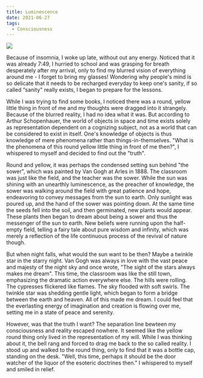 ```yaml
---
title: Luminescence
date: 2021-06-27
tags:
  - Consciousness
---
```


![](https://pic.imgdb.cn/item/63770bf816f2c2beb1072f60.png)

Because of insomnia, I woke up late, without out any energy. Noticed that it was already 7:49, I hurried to school and was grasping for breath desperately after my arrival, only to find my blurred vision of everything around me - I forget to bring my glasses! Wondering why people's mind is so delicate that it needs to be recharged everyday to keep one's sanity, if so called “sanity" really exists,  I began to prepare for the lessons. 

<!--more-->

While I was trying to find some books, I noticed there was a round, yellow little thing in front of me and my thoughts were dragged into it strangely. Because of the blurred reality, I had no idea what it was. But according to Arthur Schopenhauer, the world of objects in space and time exists solely as representation dependent on a cognizing subject, not as a world that can be considered to exist in itself. One's knowledge of objects is thus knowledge of mere phenomena rather than things-in-themselves. "What is the phenomena of this round yellow little thing in front of me then?", I whispered to myself and decided to find out the "truth".

Round and yellow, it was perhaps the condensed setting sun behind "the sower", which was painted by Van Gogh at Arles in 1888. The classroom was just like the field, and the teacher was the sower. While the sun was shining with an unearthly luminescence, as the preacher of knowledge, the sower was walking around the field with great patience and hope, endeavoring to convey messages from the sun to earth. Only sunlight was poured up, and the hand of the sower was pointing down. At the same time the seeds fell into the soil, and then germinated, new plants would appear. These plants then began to dream about being a sower and thus the messenger of the sun to earth. New beliefs were running upon the half-empty field, telling a fairy tale about pure wisdom and infinity, which was merely a reflection of the life continuous process of the revival of nature though.

But when night falls, what would the sun want to be then? Maybe a twinkle star in the starry night. Van Gogh was always in love with the vast peace and majesty of the night sky and once wrote, "The sight of the stars always makes me dream". This time, the classroom was like the still town, emphasizing the dramatic action everywhere else. The hills were rolling. The cypresses flickered like flames. The sky flooded with soft swirls. The twinkle star was shedding gentle light, which began to form a bridge between the earth and heaven. All of this made me dream. I could feel that the everlasting energy of imagination and creation is flowing over me, setting me in a state of peace and serenity.

However, was that the truth I want? The separation line bewteen my consciousness and reality escaped nowhere. It seemed like the yellow round thing only lived in the representation of my will. While I was thinking about it, the bell rang and forced to drag me back to the so called reality. I stood up and walked to the round thing, only to find that it was a bottle cap, standing on the desk. "Well, this time, perhaps it should be the door watcher of the liquor of the esoteric doctrines then." I whispered to myself and smiled in relief.
